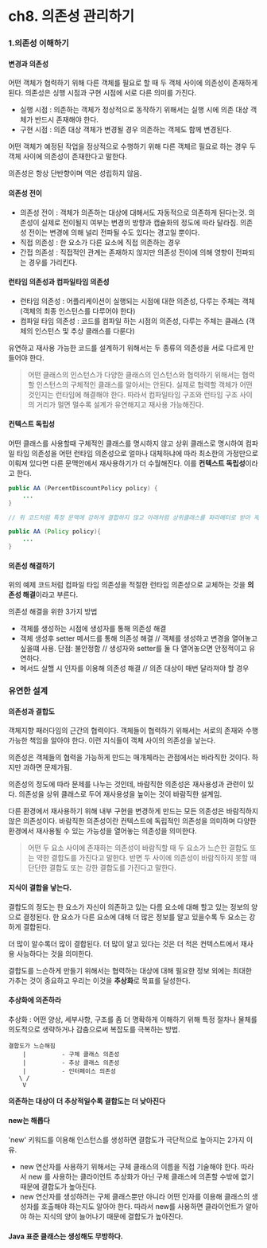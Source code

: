 # ch8. 의존성 관리하기

### 1.의존성 이해하기

#### 변경과 의존성

어떤 객체가 협력하기 위해 다른 객체를 필요로 할 때 두 객체 사이에 의존성이 존재하게 된다. 의존성은 싱행 시점과 구현 시점에 서로 다른 의미를 가진다.

* 실행 시점 : 의존하는 객체가 정상적으로 동작하기 위해서는 실행 시에 의존 대상 객체가 반드시 존재해야 한다.
* 구현 시점 : 의존 대상 객체가 변경될 경우 의존하는 객체도 함께 변경된다.

어떤 객체가 예정된 작업을 정상적으로 수행하기 위해 다른 객체르 필요로 하는 경우 두 객체 사이에 의존성이 존재한다고 말한다.

의존성은 항상 단반향이며 역은 성립하지 않음.

#### 의존성 전이

* 의존성 전이 : 객체가 의존하는 대상에 대해서도 자동적으로 의존하게 된다는것. 의존성이 실제로 전이될지 여부는 변경의 방향과 캡슐화의 정도에 따라 달라짐. 의존성 전이는 변경에 의해 널리 전파될 수도 있다는 경고일 뿐이다.
* 직접 의존성 : 한 요소가 다른 요소에 직접 의존하는 경우
* 간접 의존성 : 직접적인 관계는 존재하지 않지만 의존성 전이에 의해 영향이 전파되는 경우를 가리킨다.

#### 런타임 의존성과 컴파일타임 의존성

* 런타임 의존성 : 어플리케이션이 실행되는 시점에 대한 의존성, 다루는 주체는 객체 \(객체의 최종 인스턴스를 다루어야 한다\)
* 컴파일 타임 의존성 : 코드를 컴파일 하는 시점의 의존성, 다루는 주체는 클래스 \(객체의 인스턴스 및 추상 클래스를 다룬다\)

유연하고 재사용 가능한 코드를 설계하기 위해서는 두 종류의 의존성을 서로 다르게 만들어야 한다.

> 어떤 클래스의 인스턴스가 다양한 클래스의 인스턴스와 협력하기 위해서는 협력할 인스턴스의 구체적인 클래스를 알아서는 안된다. 실제로 협력할 객체가 어떤 것인지는 런타임에 해결해야 한다. 따라서 컴파일타임 구조와 런타임 구조 사이의 거리가 멀면 멀수록 설계가 유연해지고 재사용 가능해진다.

#### 컨텍스트 독립성

어떤 클래스를 사용할때 구체적인 클래스를 명시하지 않고 상위 클래스로 명시하여 컴파일 타임 의존성을 어떤 런타임 의존성으로 얼마나 대체하냐에 따라 최소한의 가정만으로 이뤄져 있다면 다른 문맥안에서 재사용하기가 더 수월해진다. 이를 **컨텍스트 독립성**이라고 한다.

```java
public AA (PercentDiscountPolicy policy) {
    ...
}

// 위 코드처럼 특정 문맥에 강하게 결합하지 않고 아래처럼 상위클래스를 파라메터로 받아 재사용이 용이하게 만드는것.

public AA (Policy policy){
    ...
}
```

#### 의존성 해결하기

위의 예제 코드처럼 컴파일 타임 의존성을 적절한 런타임 의존성으로 교체하는 것을 **의존성 해결**이라고 부른다.

의존성 해결을 위한 3가지 방법

* 객체를 생성하는 시점에 생성자를 통해 의존성 해결
* 객체 생성후 setter 메서드를 통해 의존성 해결 // 객체를 생성하고 변경을 열어놓고 싶을떄 사용. 단점: 불안정함 // 생성자와 setter를 둘 다 열어놓으면 안정적이고 유연하다.
* 메서드 실핼 시 인자를 이용해 의존성 해결    // 의존 대상이 매번 달라져야 할 경우

### 유연한 설계

#### 의존성과 결합도

객체지향 패러다임의 근간의 협력이다. 객체들이 협력하기 위해서는 서로의 존재와 수행 가능한 책임을 알아야 한다. 이런 지식들이 객체 사이의 의존성을 낳는다.

의존성은 객체들의 협력을 가능하게 만드는 매개체라는 관점에서는 바라직한 것이다. 하지만 과하면 문제가됨.

의존성의 정도에 따라 문제를 나누는 것인데, 바람직한 의존성은 재사용성과 관련이 있다. 의존성을 상위 클래스로 두어 재사용성을 높이는 것이 바람직한 설계임.

다른 환경에서 재사용하기 위해 내부 구현을 변경하게 만드는 모든 의존성은 바람직하지 않은 의존성이다. 바람직한 의존성이란 컨텍스트에 독립적인 의존성을 의미하며 다양한 환경에서 재사용될 수 있는 가능성을 열어놓는 의존성을 의미한다.

> 어떤 두 요소 사이에 존재하는 의존성이 바람직할 때 두 요소가 느슨한 결합도 또는 약한 결합도를 가진다고 말한다. 반면 두 사이에 의존성이 바람직하지 못할 때 단단한 결합도 또는 강한 결합도를 가진다고 말한다.

#### 지식이 결합을 낳는다.

결합도의 정도는 한 요소가 자신이 의존하고 있는 다름 요소에 대해 할고 있는 정보의 양으로 결정된다. 한 요소가 다른 요소에 대해 더 많은 정보를 알고 있을수록 두 요소는 강하게 결합된다.

더 많이 알수록더 많이 결합된다. 더 많이 알고 있다는 것은 더 적은 컨텍스트에서 재사용 사능하다는 것을 의미한다.

결합도를 느슨하게 만들기 위해서는 협력하는 대상에 대해 필요한 정보 외에는 최대한 가추는 것이 중요하고 우리는 이것을 **추상화**로 목표를 달성한다.

#### 추상화에 의존하라

추상화 : 어떤 양상, 세부사항, 구조를 좀 더 명확하게 이해하기 위해 특정 절차나 물체를 의도적으로 생략하거나 감춤으로써 복잡도를 극복하는 방법.

```text
결합도가 느슨해짐 
    |          - 구체 클래스 의존성
    |          - 추상 클래스 의존성
    |          - 인터페이스 의존성
   \ /
    V
```

**의존하는 대상이 더 추상적일수록 결합도는 더 낮아진다**

#### new는 해롭다

'new' 키워드를 이용해 인스턴스를 생성하면 결합도가 극단적으로 높아지는 2가지 이유.

* new 연산자를 사용하기 위해서는 구체 클래스의 이름을 직접 기술해야 한다. 따라서 new 를 사용하는 클라이언트 추상화가 아닌 구체 클래스에 의존할 수밖에 없기 때문에 결합도가 높아진다.
* new 연산자를 생성하려는 구체 클래스뿐만 아니라 어떤 인자를 이용해 클래스의 생성자를 호출해야 하는지도 알아야 한다. 따라서 new를 사용하면 클라이언트가 알아야 하는 지식의 양이 늘어나기 때문에 결합도가 높아진다.

#### Java 표준 클래스는 생성해도 무방하다.

